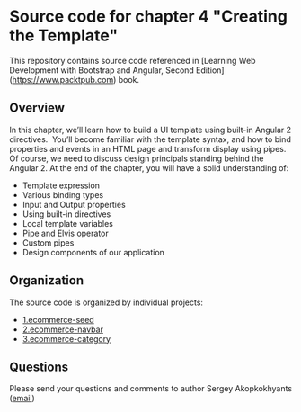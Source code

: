 Source code for chapter 4 "Creating the Template" 
====================================================

This repository contains source code referenced in [Learning Web Development with Bootstrap and Angular, Second Edition] (https://www.packtpub.com) book.

## Overview 

In this chapter, we’ll learn how to build a UI template using built-in Angular 2 directives.  You’ll become familiar with the template syntax, and how to bind properties and events in an HTML page and transform display using pipes. Of course, we need to discuss design principals standing behind the Angular 2.
At the end of the chapter, you will have a solid understanding of:
- Template expression
- Various binding types
- Input and Output properties
- Using built-in directives
- Local template variables
- Pipe and Elvis operator
- Custom pipes
- Design components of our application

## Organization

The source code is organized by individual projects:
- [1.ecommerce-seed](1.ecommerce-seed)
- [2.ecommerce-navbar](2.ecommerce-navbar)
- [3.ecommerce-category](3.ecommerce-category)

## Questions

Please send your questions and comments to author Sergey Akopkokhyants ([email](mailto:akserg@gmail.com))  

